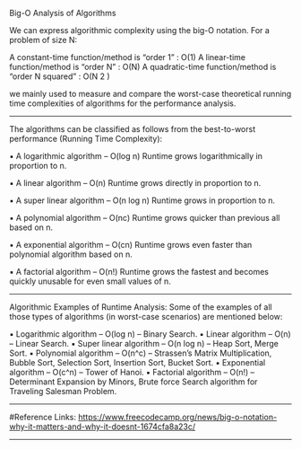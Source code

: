Big-O Analysis of Algorithms

We can express algorithmic complexity using the big-O notation. For a problem of size N:

A constant-time function/method is “order 1”            : O(1)
A linear-time function/method is “order N”              : O(N)
A quadratic-time function/method is “order N squared”   : O(N 2 )

we mainly used to measure and compare the worst-case theoretical running time complexities of algorithms for the performance analysis.

************************************************************************************************************************************

The algorithms can be classified as follows from the best-to-worst performance (Running Time Complexity):

▪ A logarithmic algorithm           – O(log n)
    Runtime grows logarithmically in proportion to n.

▪ A linear algorithm                – O(n)
    Runtime grows directly in proportion to n.

▪ A super linear algorithm          – O(n log n)
    Runtime grows in proportion to n.

▪ A polynomial algorithm            – O(nc)
    Runtime grows quicker than previous all based on n.

▪ A exponential algorithm           – O(cn)
    Runtime grows even faster than polynomial algorithm based on n.

▪ A factorial algorithm             – O(n!)
    Runtime grows the fastest and becomes quickly unusable for even
    small values of n.

************************************************************************************************************************************

Algorithmic Examples of Runtime Analysis:
Some of the examples of all those types of algorithms (in worst-case scenarios) are mentioned below:

▪ Logarithmic algorithm –    O(log n)    – Binary Search.
▪ Linear algorithm –         O(n)        – Linear Search.
▪ Super linear algorithm –   O(n log n)  – Heap Sort, Merge Sort.
▪ Polynomial algorithm –     O(n^c)      – Strassen’s Matrix Multiplication, Bubble Sort, Selection Sort, Insertion Sort, Bucket Sort.
▪ Exponential algorithm –    O(c^n)      – Tower of Hanoi.
▪ Factorial algorithm –      O(n!)       – Determinant Expansion by Minors, Brute force Search algorithm for Traveling Salesman Problem.

************************************************************************************************************************************
#Reference Links:
https://www.freecodecamp.org/news/big-o-notation-why-it-matters-and-why-it-doesnt-1674cfa8a23c/
************************************************************************************************************************************
